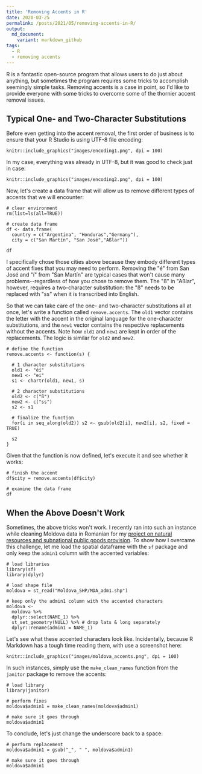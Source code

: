 ```yaml
---
title: 'Removing Accents in R'
date: 2020-03-25
permalink: /posts/2021/05/removing-accents-in-R/
output: 
  md_document:
    variant: markdown_github
tags:
  - R
  - removing accents
---
```




R is a fantastic open-source program that allows users to do just about anything, but sometimes the program requires some tricks to accomplish seemingly simple tasks. Removing accents is a case in point, so I'd like to provide everyone with some tricks to overcome some of the thornier accent removal issues. 

## Typical One- and Two-Character Substitutions

Before even getting into the accent removal, the first order of business is to ensure that your R Studio is using UTF-8 file encoding:
```{r, echo=FALSE}
knitr::include_graphics("images/encoding1.png", dpi = 100)
```


In my case, everything was already in UTF-8, but it was good to check just in case:
```{r, echo=FALSE}
knitr::include_graphics("images/encoding2.png", dpi = 100)
```

Now, let's create a data frame that will allow us to remove different types of accents that we will encounter:
```{r}
# clear environment
rm(list=ls(all=TRUE)) 

# create data frame
df <- data.frame(
  country = c("Argentina", "Honduras","Germany"),
  city = c("San Martín", "San José","Aßlar"))

df
```

I specifically chose those cities above because they embody different types of accent fixes that you may need to perform. Removing the "é" from San José and "í" from "San Martín" are typical cases that won't cause many problems--regardless of how you chose to remove them. The "ß" in "Aßlar", however, requires a two-character substitution: the "ß" needs to be replaced with "ss" when it is transcribed into English. 

So that we can take care of the one- and two-character substitutions all at once, let's  write a function called `remove.accents`. The `old1` vector contains the letter with the accent in the original language for the one-character substitutions, and the `new1` vector contains the respective replacements without the accents. Note how `old1` and `new1` are kept in order of the replacements. The logic is similar for `old2` and `new2`.

```{r}
# define the function
remove.accents <- function(s) {
  
  # 1 character substitutions
  old1 <- "éí"
  new1 <- "ei"
  s1 <- chartr(old1, new1, s)
  
  # 2 character substitutions 
  old2 <- c("ß")
  new2 <- c("ss")
  s2 <- s1
  
  # finalize the function
  for(i in seq_along(old2)) s2 <- gsub(old2[i], new2[i], s2, fixed = TRUE)
  
  s2
}

```

Given that the function is now defined, let's execute it and see whether it works:
```{r}
# finish the accent 
df$city = remove.accents(df$city)

# examine the data frame
df
```

## When the Above Doesn't Work

Sometimes, the above tricks won't work. I recently ran into such an instance while cleaning Moldova data in Romanian for my [project on natural resources and subnational public goods provision](https://mikedenly.com/research/natural-resources-subnational-public-goods). To show how I overcame this challenge, let me load the spatial dataframe with the `sf` package and only keep the `admin1` column with the accented variables:

```{r, message=FALSE, warning =FALSE, tidy=TRUE}
# load libraries
library(sf)
library(dplyr)

# load shape file
moldova = st_read("Moldova_SHP/MDA_adm1.shp")

# keep only the admin1 column with the accented characters
moldova <-  
  moldova %>% 
  dplyr::select(NAME_1) %>% 
  st_set_geometry(NULL) %>% # drop lats & long separately
  dplyr::rename(admin1 = NAME_1)
```
Let's see what these accented characters look like. Incidentally, because R Markdown has a tough time reading them, with use a screenshot here:

```{r, echo=FALSE}
knitr::include_graphics("images/moldova_accents.png", dpi = 100)
```

In such instances, simply use the `make_clean_names` function from the `janitor` package to remove the accents:

```{r, warning =FALSE, message=FALSE}
# load library
library(janitor)

# perform fixes
moldova$admin1 = make_clean_names(moldova$admin1)

# make sure it goes through
moldova$admin1
```
To conclude, let's just change the underscore back to a space:

```{r}
# perform replacement
moldova$admin1 = gsub("_", " ", moldova$admin1)

# make sure it goes through
moldova$admin1
```

